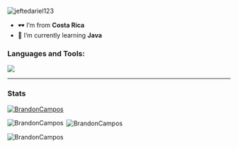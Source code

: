 

<img src="https://komarev.com/ghpvc/?username=BrandonCampos&label=Profile%20views&color=0e75b6&style=flat" alt="jeftedariel123" /> </p>



- 🕶️ I’m from **Costa Rica**
- 🌱 I’m currently learning **Java**


<h3 align="left">Languages and Tools:</h3>

![](https://skillicons.dev/icons?i=java&perline=6)

<hr>
<h3 align="left">Stats</h3>
<p align="left"> <a href="https://github.com/ryo-ma/github-profile-trophy"><img src="https://github-profile-trophy.vercel.app/?username=BrandonCampos" alt="BrandonCampos" /></a> </p>

<p><img align="left" src="https://github-readme-stats.vercel.app/api/top-langs?username=BrandonCampos&show_icons=true&locale=en&hide=html&langs_count=6" alt="BrandonCampos" /></p>
<p>&nbsp;<img align="center" src="https://github-readme-stats.vercel.app/api?username=BrandonCampos&show_icons=true&locale=en" alt="BrandonCampos" /></p>

<p><img align="center" src="https://github-readme-streak-stats.herokuapp.com/?user=BrandonCampos&" alt="BrandonCampos" /></p>
